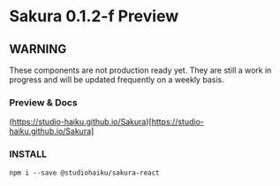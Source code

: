 # Sakura 0.1.2-f Preview

## WARNING
These components are not production ready yet. They are still a work in progress and will be updated frequently on a weekly basis.

### Preview & Docs
(https://studio-haiku.github.io/Sakura)[https://studio-haiku.github.io/Sakura]

### INSTALL
```
npm i --save @studiohaiku/sakura-react
```
